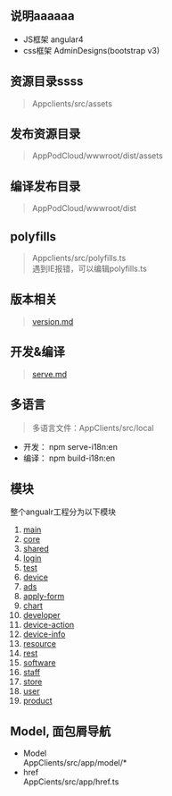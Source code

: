 ## 说明aaaaaa
* JS框架 angular4
* css框架 AdminDesigns(bootstrap v3)

## 资源目录ssss
> Appclients/src/assets

## 发布资源目录
> AppPodCloud/wwwroot/dist/assets

## 编译发布目录
> AppPodCloud/wwwroot/dist

## polyfills
> Appclients/src/polyfills.ts  
> 遇到IE报错，可以编辑polyfills.ts

## 版本相关
> [version.md](./version.md)

## 开发&编译
> [serve.md](./serve.md)

## 多语言
> 多语言文件：AppClients/src/local
* 开发： npm serve-i18n:en
* 编译： npm build-i18n:en

## 模块
整个angualr工程分为以下模块
1. [main](./app/main.md)
2. [core](./app/core.md)
3. [shared](./app/shared.md) 
4. [login](./app/login.md) 
5. [test](./app/test.md)  
6. [device](./app/device.md) 
7. [ads](./app/ads.md) 
8. [apply-form](./app/apply-form.md) 
9. [chart](./app/chart.md) 
10. [developer](./app/developer.md) 
11. [device-action](./app/device-action.md) 
12. [device-info](./app/device-info.md) 
13. [resource](./app/resource.md) 
14. [rest](./app/rest.md) 
15. [software](./app/software.md) 
16. [staff](./app/staff.md) 
17. [store](./app/store.md) 
18. [user](./app/user.md) 
19. [product](./app/product.md)

## Model, 面包屑导航
* Model  
     AppClients/src/app/model/* 
* href  
    AppCients/src/app/href.ts